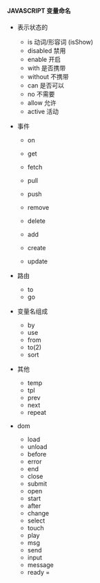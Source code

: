#### JAVASCRIPT 变量命名
+ 表示状态的
    + is 动词/形容词 (isShow)
    + disabled 禁用
    + enable 开启
    + with 是否携带
    + without 不携带
    + can 是否可以
    + no 不需要
    + allow 允许
    + active 活动
    
    
+ 事件
    + on 

    + get
    + fetch
    + pull
    + push
    + remove
    + delete
    + add 
    + create
    + update

+ 路由
    + to 
    + go
    
+ 变量名组成
    + by
    + use
    + from
    + to(2)
    + sort
   
+ 其他 
    + temp
    + tpl
    + prev
    + next
    + repeat

+ dom
    + load
    + unload
    + before
    + error
    + end
    + close
    + submit
    + open
    + start
    + after
    + change
    + select
    + touch
    + play
    + msg
    + send
    + input
    + message
    + ready
    = 
   
